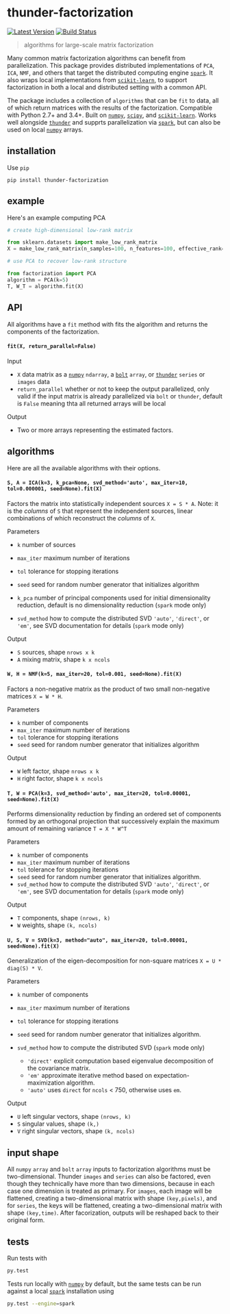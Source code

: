 # thunder-factorization

[![Latest Version](https://img.shields.io/pypi/v/thunder-factorization.svg?style=flat-square)](https://pypi.python.org/pypi/thunder-factorization)
[![Build Status](https://img.shields.io/travis/thunder-project/thunder-factorization/master.svg?style=flat-square)](https://travis-ci.org/thunder-project/thunder-factorization)

> algorithms for large-scale matrix factorization

Many common matrix factorization algorithms can benefit from parallelization. This package provides distributed implementations of `PCA`, `ICA`, `NMF`, and others that target the distributed computing engine [`spark`](https://github.com/apache/spark). It also wraps local implementations from [`scikit-learn`](https://github.com/scikit-learn/scikit-learn), to support factorization in both a local and distributed setting with a common API.

The package includes a collection of `algorithms` that can be `fit` to data, all of which return matrices with the results of the factorization. Compatible with Python 2.7+ and 3.4+. Built on [`numpy`](https://github.com/numpy/numpy), [`scipy`](https://github.com/scipy/scipy), and [`scikit-learn`](https://github.com/scikit-learn/scikit-learn). Works well alongside [`thunder`](https://github.com/thunder-project/thunder) and supprts parallelization via [`spark`](https://github.com/apache/spark), but can also be used on local [`numpy`](https://github.com/numpy/numpy) arrays.

## installation
Use `pip`

```
pip install thunder-factorization
```

## example

Here's an example computing PCA

```python
# create high-dimensional low-rank matrix

from sklearn.datasets import make_low_rank_matrix
X = make_low_rank_matrix(n_samples=100, n_features=100, effective_rank=5)

# use PCA to recover low-rank structure

from factorization import PCA
algorithm = PCA(k=5)
T, W_T = algorithm.fit(X)
```

## API

All algorithms have a `fit` method with fits the algorithm and returns the components of the factorization.

#### `fit(X, return_parallel=False)`

Input
- `X` data matrix as a [`numpy`](https://github.com/numpy/numpy) `ndarray`, a [`bolt`](https://github.com/bolt-project/bolt) `array`, or [`thunder`](https://github.com/thunder-project/thunder) `series` or `images` data
- `return_parallel` whether or not to keep the output parallelized, only valid if the input matrix is already parallelized via `bolt` or `thunder`, default is `False` meaning thta all returned arrays will be local

Output
- Two or more arrays representing the estimated factors.

## algorithms

Here are all the available algorithms with their options.

#### `S, A = ICA(k=3, k_pca=None, svd_method='auto', max_iter=10, tol=0.000001, seed=None).fit(X)`
Factors the matrix into statistically independent sources `X = S * A`. Note: it is the *columns* of `S` that represent the independent sources, linear combinations of which reconstruct the *columns* of `X`.

Parameters
- `k` number of sources
- `max_iter` maximum number of iterations
- `tol` tolerance for stopping iterations
- `seed` seed for random number generator that initializes algorithm


- `k_pca` number of principal components used for initial dimensionality reduction,
   default is no dimensionality reduction (`spark` mode only)
- `svd_method` how to compute the distributed SVD  `'auto'`, `'direct'`, or `'em'`, see
   SVD documentation for details (`spark` mode only)

Output
- `S` sources, shape `nrows x k`
- `A` mixing matrix, shape `k x ncols`

#### `W, H = NMF(k=5, max_iter=20, tol=0.001, seed=None).fit(X)`
Factors a non-negative matrix as the product of two small non-negative matrices `X = W * H`.

Parameters
- `k` number of components
- `max_iter` maximum number of iterations
- `tol` tolerance for stopping iterations
- `seed` seed for random number generator that initializes algorithm

Output
- `W` left factor, shape `nrows x k`
- `H` right factor, shape `k x ncols`

#### `T, W = PCA(k=3, svd_method='auto', max_iter=20, tol=0.00001, seed=None).fit(X)`
Performs dimensionality reduction by finding an ordered set of components formed by an orthogonal projection that successively explain the maximum amount of remaining variance `T = X * W^T`

Parameters
- `k` number of components
- `max_iter` maximum number of iterations
- `tol` tolerance for stopping iterations
- `seed` seed for random number generator that initializes algorithm.
- `svd_method` how to compute the distributed SVD  `'auto'`, `'direct'`, or `'em'`, see SVD documentation for details (`spark` mode only)

Output
- `T` components, shape `(nrows, k)`
- `W` weights, shape `(k, ncols)`


#### `U, S, V = SVD(k=3, method="auto", max_iter=20, tol=0.00001, seed=None).fit(X)`
Generalization of the eigen-decomposition for non-square matrices `X = U * diag(S) * V`.

Parameters
- `k` number of components
- `max_iter` maximum number of iterations
- `tol` tolerance for stopping iterations
- `seed` seed for random number generator that initializes algorithm.


- `svd_method` how to compute the distributed SVD (`spark` mode only)
     * `'direct'` explicit computation based eigenvalue decomposition of the covariance matrix.
     * `'em'` approximate iterative method based on expectation-maximization algorithm.
     * `'auto'` uses `direct` for `ncols` < 750, otherwise uses `em`.

Output
- `U` left singular vectors, shape `(nrows, k)`
- `S` singular values, shape `(k,)`
- `V` right singular vectors, shape `(k, ncols)`

## input shape
All `numpy` `array` and `bolt` `array` inputs to factorization algorithms must be two-dimensional. Thunder `images` and `series` can also be factored, even though they technically have more than two dimensions, because in each case one dimension is treated as primary. For `images`, each image will be flattened, creating a two-dimensional matrix with shape `(key,pixels)`, and for `series`, the keys will be flattened, creating a two-dimensional matrix with shape `(key,time)`. After facorization, outputs will be reshaped back to their original form.
## tests

Run tests with

```bash
py.test
```

Tests run locally with [`numpy`](https://github.com/numpy/numpy) by default, but the same tests can be run against a local [`spark`](https://github.com/apache/spark) installation using

```bash
py.test --engine=spark
```
